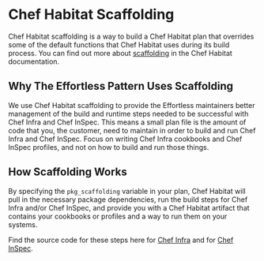 # Chef Habitat Scaffolding

Chef Habitat scaffolding is a way to build a Chef Habitat plan that overrides some of the default functions that Chef Habitat uses during its build process. You can find out more about [scaffolding](https://www.habitat.sh/docs/glossary/#sts=Scaffolding) in the Chef Habitat documentation.

## Why The Effortless Pattern Uses Scaffolding

We use Chef Habitat scaffolding to provide the Effortless maintainers better management of the build and runtime steps needed to be successful with Chef Infra and Chef InSpec. This means a small plan file is the amount of code that you, the customer, need to maintain in order to build and run Chef Infra and Chef InSpec. Focus on writing Chef Infra cookbooks and Chef InSpec profiles, and not on how to build and run those things.

## How Scaffolding Works

By specifying the `pkg_scaffolding` variable in your plan, Chef Habitat will pull in the necessary package dependencies, run the build steps for Chef Infra and/or Chef InSpec, and provide you with a Chef Habitat artifact that contains your cookbooks or profiles and a way to run them on your systems.

Find the source code for these steps here for [Chef Infra](https://github.com/chef/effortless/tree/master/scaffolding-chef-infra/lib) and for [Chef InSpec](https://github.com/chef/effortless/tree/master/scaffolding-chef-inspec/lib).

